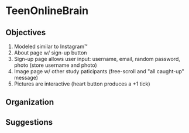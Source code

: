# TeenOnlineBrain

## Objectives
1. Modeled similar to Instagram™ 
2. About page w/ sign-up button
3. Sign-up page allows user input: username, email, random password, photo (store username and photo)
4. Image page w/ other study paticipants (free-scroll and "all caught-up" message)
5. Pictures are interactive (heart button produces a +1 tick)

## Organization

## Suggestions
